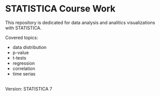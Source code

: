 # STATISTICA Course Work

This repository is dedicated for data analysis and analitics visualizations with STATISTICA.<br/>

Covered topics:
- data distribution
- p-value
- t-tests
- regression
- correlation
- time serias
</br>
Version: STATISTICA 7
